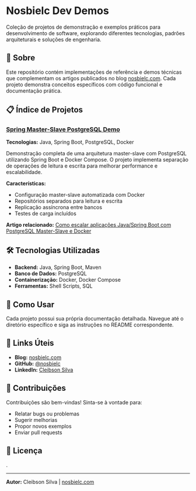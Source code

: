 # Nosbielc Dev Demos

Coleção de projetos de demonstração e exemplos práticos para desenvolvimento de software, explorando diferentes tecnologias, padrões arquiteturais e soluções de engenharia.

## 🚀 Sobre

Este repositório contém implementações de referência e demos técnicas que complementam os artigos publicados no blog [nosbielc.com](https://nosbielc.com). Cada projeto demonstra conceitos específicos com código funcional e documentação prática.

## 📋 Índice de Projetos

### [Spring Master-Slave PostgreSQL Demo](./spring-master-slave-postgres-demo/)

**Tecnologias:** Java, Spring Boot, PostgreSQL, Docker

Demonstração completa de uma arquitetura master-slave com PostgreSQL utilizando Spring Boot e Docker Compose. O projeto implementa separação de operações de leitura e escrita para melhorar performance e escalabilidade.

**Características:**
- Configuração master-slave automatizada com Docker
- Repositórios separados para leitura e escrita
- Replicação assíncrona entre bancos
- Testes de carga incluídos

**Artigo relacionado:** [Como escalar aplicações Java/Spring Boot com PostgreSQL Master-Slave e Docker](https://nosbielc.com/posts/cod-15072025)

## 🛠️ Tecnologias Utilizadas

- **Backend:** Java, Spring Boot, Maven
- **Banco de Dados:** PostgreSQL
- **Containerização:** Docker, Docker Compose
- **Ferramentas:** Shell Scripts, SQL

## 📖 Como Usar

Cada projeto possui sua própria documentação detalhada. Navegue até o diretório específico e siga as instruções no README correspondente.

## 🔗 Links Úteis

- **Blog:** [nosbielc.com](https://nosbielc.com)
- **GitHub:** [@nosbielc](https://github.com/nosbielc)
- **LinkedIn:** [Cleibson Silva](https://linkedin.com/in/cleibson-silva)

## 📝 Contribuições

Contribuições são bem-vindas! Sinta-se à vontade para:
- Relatar bugs ou problemas
- Sugerir melhorias
- Propor novos exemplos
- Enviar pull requests

## 📄 Licença

.

---

**Autor:** Cleibson Silva | [nosbielc.com](https://nosbielc.com)

